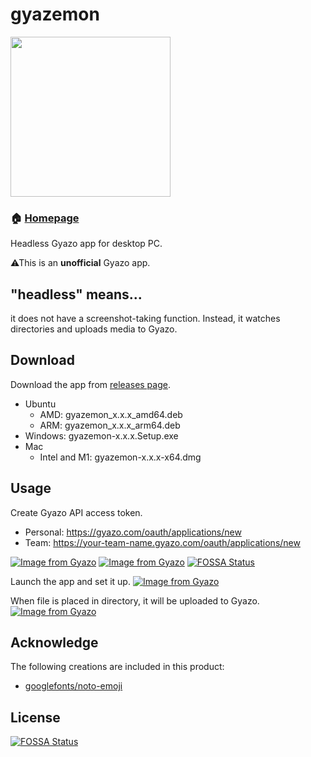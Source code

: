 # gyazemon

<img src="https://i.gyazo.com/32df5285f7761fd9713061b58ee9a8ac.png" width="256"/>

### 🏠 [Homepage](https://helpfeel.com/hata6502/--637f80ed79908d001d0d24db)

Headless Gyazo app for desktop PC.

⚠This is an **unofficial** Gyazo app.

## "headless" means...

it does not have a screenshot-taking function.
Instead, it watches directories and uploads media to Gyazo.

## Download

Download the app from [releases page](https://github.com/hata6502/gyazemon/releases).

- Ubuntu
  - AMD: gyazemon_x.x.x_amd64.deb
  - ARM: gyazemon_x.x.x_arm64.deb
- Windows: gyazemon-x.x.x.Setup.exe
- Mac
  - Intel and M1: gyazemon-x.x.x-x64.dmg

## Usage

Create Gyazo API access token.

- Personal: https://gyazo.com/oauth/applications/new
- Team: https://your-team-name.gyazo.com/oauth/applications/new

[![Image from Gyazo](https://i.gyazo.com/31959fdd180e909632ab55789a6bdea0.png)](https://gyazo.com/31959fdd180e909632ab55789a6bdea0)
[![Image from Gyazo](https://i.gyazo.com/d6b0d53c9d7662cb072f2b0427567229.png)](https://gyazo.com/d6b0d53c9d7662cb072f2b0427567229)
[![FOSSA Status](https://app.fossa.com/api/projects/git%2Bgithub.com%2Fhata6502%2Fgyazemon.svg?type=shield)](https://app.fossa.com/projects/git%2Bgithub.com%2Fhata6502%2Fgyazemon?ref=badge_shield)

Launch the app and set it up.
[![Image from Gyazo](https://i.gyazo.com/31d3d227dff4bbb90d01b1de5e10b8b8.png)](https://gyazo.com/31d3d227dff4bbb90d01b1de5e10b8b8)

When file is placed in directory, it will be uploaded to Gyazo.
[![Image from Gyazo](https://i.gyazo.com/6923489f80273152dcf59092137cf7d3.png)](https://gyazo.com/6923489f80273152dcf59092137cf7d3)

## Acknowledge

The following creations are included in this product:

- [googlefonts/noto-emoji](https://github.com/googlefonts/noto-emoji/blob/main/LICENSE)


## License
[![FOSSA Status](https://app.fossa.com/api/projects/git%2Bgithub.com%2Fhata6502%2Fgyazemon.svg?type=large)](https://app.fossa.com/projects/git%2Bgithub.com%2Fhata6502%2Fgyazemon?ref=badge_large)
